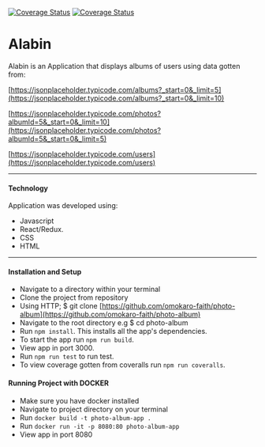 [![Coverage Status](https://coveralls.io/repos/github/omokaro-faith/photo-album/badge.svg?branch=develop)](https://coveralls.io/github/omokaro-faith/photo-album?branch=develop)
[![Coverage Status](https://travis-ci.org/omokaro-faith/photo-album.svg?branch=develop)](https://travis-ci.org/omokaro-faith/photo-album.svg?branch=develop)

# Alabin
Alabin is an Application that displays albums of users using data gotten from:

[https://jsonplaceholder.typicode.com/albums?_start=0&_limit=5](https://jsonplaceholder.typicode.com/albums?_start=0&_limit=10)

[https://jsonplaceholder.typicode.com/photos?albumId=5&_start=0&_limit=10](https://jsonplaceholder.typicode.com/photos?albumId=5&_start=0&_limit=5)

[https://jsonplaceholder.typicode.com/users](https://jsonplaceholder.typicode.com/users)


***
#### Technology
Application was developed using:
- Javascript
- React/Redux.
- CSS
- HTML


***
#### Installation and Setup
- Navigate to a directory within your terminal
- Clone the project from repository
- Using HTTP; $ git clone [https://github.com/omokaro-faith/photo-album](https://github.com/omokaro-faith/photo-album)
- Navigate to the root directory e.g $ cd photo-album
- Run `npm install`. This installs all the app's dependencies.
- To start the app run `npm run build`.
- View app in port 3000.
- Run `npm run test` to run test.
- To view coverage gotten from coveralls run `npm run coveralls`.

#### Running Project with DOCKER
- Make sure you have docker installed
- Navigate to project directory on your terminal
- Run `docker build -t photo-album-app .`
- Run `docker run -it -p 8080:80 photo-album-app`
- View app in port 8080



 